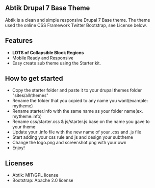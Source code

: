 <div class="row">
    <div class="span6">
        <h2>Abtik Drupal 7 Base Theme</h2>
        <p>Abtik is a clean and simple responsive Drupal 7 Base theme. The theme used the online CSS Framework Twitter Bootstrap, see License below.</p>
    </div>
</div>

<div class="row">
    <div class="span6">
        <h2>Features</h2>
        <ul>
        <li><strong>LOTS of Collapsible Block Regions</strong></li>
        <li> Mobile Ready and Responsive </li>
        <li> Easy create sub theme using the Starter kit.</li>
        </ul>
    </div>
</div>

<div class="row">
    <div class="span6">
        <h2>How to get started</h2>
        <ul>
        <li> Copy the starter folder and paste it to your drupal themes folder "sites/all/themes"</li>
        <li> Rename the folder that you copied to any name you want(example: mytheme)</li>
        <li> Rename starter.info with the same name as your folder name(ex. mytheme.info)</li>
        <li> Rename css/starter.css & js/starter.js base on the name you gave to your theme</li>
        <li> Update your .info file with the new name of your .css and .js file</li>
        <li> Start adding your css rule and js and design your subtheme</li>
        <li> Change the logo.png and screenshot.png with your own</li>
        <li> Enjoy!</li>
        </ul>
    </div>
</div>

<div class="row">
    <div class="span6">
        <h2>Licenses</h2>
        <ul>
            <li>Abtik: MIT/GPL license</li>
            <li>Bootstrap: Apache 2.0 license</li>
        </ul>
</div>
</div>
